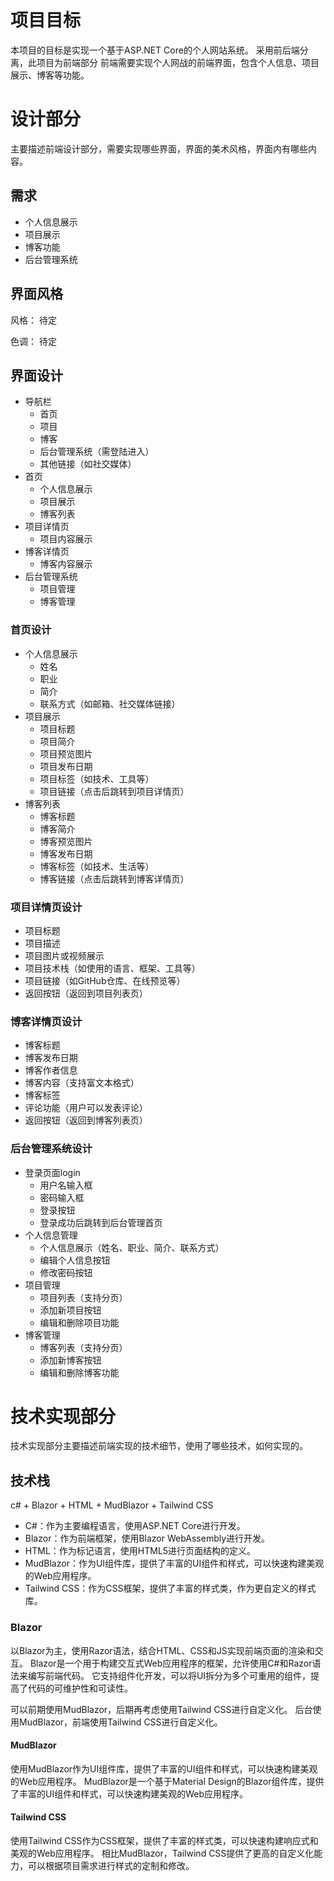 # 项目目标
本项目的目标是实现一个基于ASP.NET Core的个人网站系统。
采用前后端分离，此项目为前端部分
前端需要实现个人网战的前端界面，包含个人信息、项目展示、博客等功能。

# 设计部分
主要描述前端设计部分，需要实现哪些界面，界面的美术风格，界面内有哪些内容。
## 需求
- 个人信息展示
- 项目展示
- 博客功能
- 后台管理系统

## 界面风格
风格：
待定

色调：
待定

## 界面设计
- 导航栏
    - 首页
    - 项目
    - 博客
    - 后台管理系统（需登陆进入）
    - 其他链接（如社交媒体）
- 首页
    - 个人信息展示
    - 项目展示
    - 博客列表
- 项目详情页
    - 项目内容展示
- 博客详情页
    - 博客内容展示
- 后台管理系统
    - 项目管理
    - 博客管理

### 首页设计
- 个人信息展示
    - 姓名
    - 职业
    - 简介
    - 联系方式（如邮箱、社交媒体链接）
- 项目展示
    - 项目标题
    - 项目简介
    - 项目预览图片
    - 项目发布日期
    - 项目标签（如技术、工具等）
    - 项目链接（点击后跳转到项目详情页）
- 博客列表
    - 博客标题
    - 博客简介
    - 博客预览图片
    - 博客发布日期
    - 博客标签（如技术、生活等）
    - 博客链接（点击后跳转到博客详情页）

### 项目详情页设计
- 项目标题
- 项目描述
- 项目图片或视频展示
- 项目技术栈（如使用的语言、框架、工具等）
- 项目链接（如GitHub仓库、在线预览等）
- 返回按钮（返回到项目列表页）

### 博客详情页设计
- 博客标题
- 博客发布日期
- 博客作者信息
- 博客内容（支持富文本格式）
- 博客标签
- 评论功能（用户可以发表评论）
- 返回按钮（返回到博客列表页）

### 后台管理系统设计
- 登录页面login
    - 用户名输入框
    - 密码输入框
    - 登录按钮
    - 登录成功后跳转到后台管理首页
- 个人信息管理
    - 个人信息展示（姓名、职业、简介、联系方式）
    - 编辑个人信息按钮
    - 修改密码按钮
- 项目管理
    - 项目列表（支持分页）
    - 添加新项目按钮
    - 编辑和删除项目功能
- 博客管理
    - 博客列表（支持分页）
    - 添加新博客按钮
    - 编辑和删除博客功能

# 技术实现部分
技术实现部分主要描述前端实现的技术细节，使用了哪些技术，如何实现的。
## 技术栈
c# + Blazor + HTML + MudBlazor + Tailwind CSS
- C#：作为主要编程语言，使用ASP.NET Core进行开发。
- Blazor：作为前端框架，使用Blazor WebAssembly进行开发。
- HTML：作为标记语言，使用HTML5进行页面结构的定义。
- MudBlazor：作为UI组件库，提供了丰富的UI组件和样式，可以快速构建美观的Web应用程序。
- Tailwind CSS：作为CSS框架，提供了丰富的样式类，作为更自定义的样式库。

### Blazor
以Blazor为主，使用Razor语法，结合HTML、CSS和JS实现前端页面的渲染和交互。
Blazor是一个用于构建交互式Web应用程序的框架，允许使用C#和Razor语法来编写前端代码。
它支持组件化开发，可以将UI拆分为多个可重用的组件，提高了代码的可维护性和可读性。

可以前期使用MudBlazor，后期再考虑使用Tailwind CSS进行自定义化。
后台使用MudBlazor，前端使用Tailwind CSS进行自定义化。

#### MudBlazor
使用MudBlazor作为UI组件库，提供了丰富的UI组件和样式，可以快速构建美观的Web应用程序。
MudBlazor是一个基于Material Design的Blazor组件库，提供了丰富的UI组件和样式，可以快速构建美观的Web应用程序。

#### Tailwind CSS
使用Tailwind CSS作为CSS框架，提供了丰富的样式类，可以快速构建响应式和美观的Web应用程序。
相比MudBlazor，Tailwind CSS提供了更高的自定义化能力，可以根据项目需求进行样式的定制和修改。




